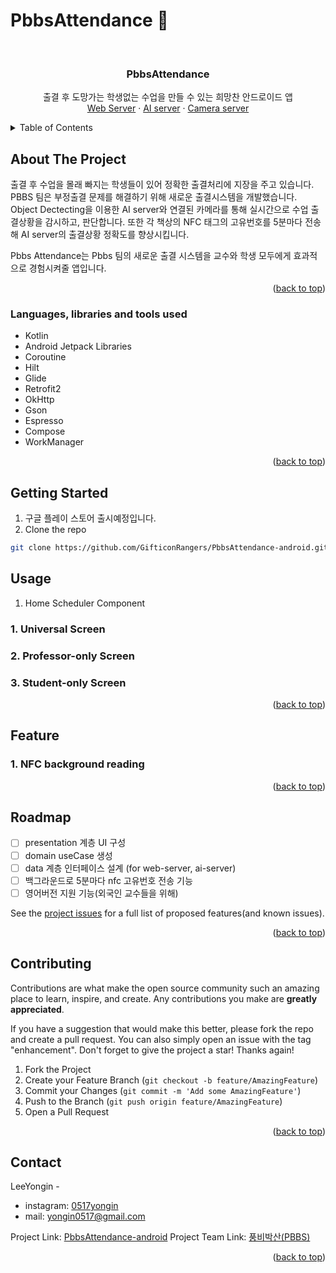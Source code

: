 # PbbsAttendance :blue_heart:
<!-- Improved compatibility of back to top link: See: https://github.com/othneildrew/Best-README-Template/pull/73 -->
<a name="readme-top"></a>
<!--
*** Thanks for checking out the Best-README-Template. If you have a suggestion
*** that would make this better, please fork the repo and create a pull request
*** or simply open an issue with the tag "enhancement".
*** Don't forget to give the project a star!
*** Thanks again! Now go create something AMAZING! :D
-->



<!-- PROJECT SHIELDS -->
<!--
*** I'm using markdown "reference style" links for readability.
*** Reference links are enclosed in brackets [ ] instead of parentheses ( ).
*** See the bottom of this document for the declaration of the reference variables
*** for contributors-url, forks-url, etc. This is an optional, concise syntax you may use.
*** https://www.markdownguide.org/basic-syntax/#reference-style-links
-->




<!-- PROJECT LOGO -->
<br />
<div align="center">

  <h3 align="center">PbbsAttendance</h3>

  <p align="center">
    출결 후 도망가는 학생없는 수업을 만들 수 있는 희망찬 안드로이드 앱
    <br />
    <a href="https://github.com/GifticonRangers/WebServer">Web Server</a>
    ·
    <a href="https://github.com/GifticonRangers/multiple-object-tracking">AI server</a>
    ·
    <a href="https://github.com/GifticonRangers/raspberrypi-camera-server">Camera server</a>
  </p>
</div>



<!-- TABLE OF CONTENTS -->
<details>
  <summary>Table of Contents</summary>
  <ol>
    <li>
      <a href="#about-the-project">About The Project</a>
      <ul>
        <li><a href="#built-with">Languages, libraries and tools used</a></li>
      </ul>
    </li>
    <li>
      <a href="#getting-started">Getting Started</a>
    </li>
    <li><a href="#usage">Usage</a></li>
    <li><a href="#feature">Feature</a></li>
    <li><a href="#roadmap">Roadmap</a></li>
    <li><a href="#contributing">Contributing</a></li>
    <li><a href="#contact">Contact</a></li>
  </ol>
</details>



<!-- ABOUT THE PROJECT -->
## About The Project


출결 후 수업을 몰래 빠지는 학생들이 있어 정확한 출결처리에 지장을 주고 있습니다. PBBS 팀은 부정출결 문제를 해결하기 위해 새로운 출결시스템을 개발했습니다. Object Dectecting을 이용한 AI server와 연결된 카메라를 통해 실시간으로 수업 출결상황을 감시하고, 판단합니다. 또한 각 책상의 NFC 태그의 고유번호를 5분마다 전송해 AI server의 출결상황 정확도를 향상시킵니다.

Pbbs Attendance는 Pbbs 팀의 새로운 출결 시스템을 교수와 학생 모두에게 효과적으로 경험시켜줄 앱입니다.

<p align="right">(<a href="#readme-top">back to top</a>)</p>



### Languages, libraries and tools used

* Kotlin
* Android Jetpack Libraries
* Coroutine
* Hilt
* Glide
* Retrofit2
* OkHttp
* Gson
* Espresso
* Compose
* WorkManager

<p align="right">(<a href="#readme-top">back to top</a>)</p>



<!-- GETTING STARTED -->
## Getting Started
1. 구글 플레이 스토어 출시예정입니다.
2.  Clone the repo
   ```sh
   git clone https://github.com/GifticonRangers/PbbsAttendance-android.git
   ```



<!-- USAGE EXAMPLES -->
<!--Use this space to show useful examples of how a project can be used. Additional screenshots, code examples and demos work well in this space. You may also link to more resources. -->
## Usage
1. Home Scheduler Component

### 1. Universal Screen
### 2. Professor-only Screen 
### 3. Student-only Screen

<p align="right">(<a href="#readme-top">back to top</a>)</p>

<!-- FEATURE EXAMPLES -->
## Feature
### 1. NFC background reading

<p align="right">(<a href="#readme-top">back to top</a>)</p>

<!-- ROADMAP -->
## Roadmap

- [ ] presentation 계층 UI 구성
- [ ] domain useCase 생성
- [ ] data 계층 인터페이스 설계 (for web-server, ai-server)
- [ ] 백그라운드로 5분마다 nfc 고유번호 전송 기능
- [ ] 영어버전 지원 기능(외국인 교수들을 위해)

See the [project issues](https://github.com/GifticonRangers/PbbsAttendance-android/issues) for a full list of proposed features(and known issues).

<p align="right">(<a href="#readme-top">back to top</a>)</p>



<!-- CONTRIBUTING -->
## Contributing

Contributions are what make the open source community such an amazing place to learn, inspire, and create. Any contributions you make are **greatly appreciated**.

If you have a suggestion that would make this better, please fork the repo and create a pull request. You can also simply open an issue with the tag "enhancement".
Don't forget to give the project a star! Thanks again!

1. Fork the Project
2. Create your Feature Branch (`git checkout -b feature/AmazingFeature`)
3. Commit your Changes (`git commit -m 'Add some AmazingFeature'`)
4. Push to the Branch (`git push origin feature/AmazingFeature`)
5. Open a Pull Request

<p align="right">(<a href="#readme-top">back to top</a>)</p>



<!-- CONTACT -->
## Contact

LeeYongin - 
- instagram: [0517yongin](https://instagram.com/0517yongin)
- mail: yongin0517@gmail.com

Project Link: [PbbsAttendance-android](https://github.com/GifticonRangers/PbbsAttendance-android)
Project Team Link: [풍비박산(PBBS)](https://github.com/GifticonRangers)
<p align="right">(<a href="#readme-top">back to top</a>)</p>
